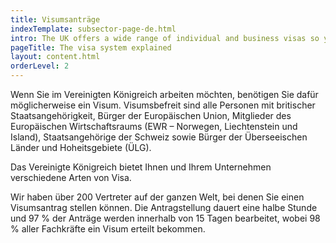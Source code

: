 ```yaml
---
title: Visumsanträge
indexTemplate: subsector-page-de.html
intro: The UK offers a wide range of individual and business visas so you can find the ones that work for you. The application process can take up to three months, so plan early. 
pageTitle: The visa system explained
layout: content.html
orderLevel: 2
---
```


Wenn Sie im Vereinigten Königreich arbeiten möchten, benötigen Sie dafür möglicherweise ein Visum. Visumsbefreit sind alle Personen mit britischer Staatsangehörigkeit, Bürger der Europäischen Union, Mitglieder des Europäischen Wirtschaftsraums (EWR – Norwegen, Liechtenstein und Island), Staatsangehörige der Schweiz sowie Bürger der Überseeischen Länder und Hoheitsgebiete (ÜLG).


Das Vereinigte Königreich bietet Ihnen und Ihrem Unternehmen verschiedene Arten von Visa.


Wir haben über 200 Vertreter auf der ganzen Welt, bei denen Sie einen Visumsantrag stellen können. Die Antragstellung dauert eine halbe Stunde und 97 % der Anträge werden innerhalb von 15 Tagen bearbeitet, wobei 98 % aller Fachkräfte ein Visum erteilt bekommen.